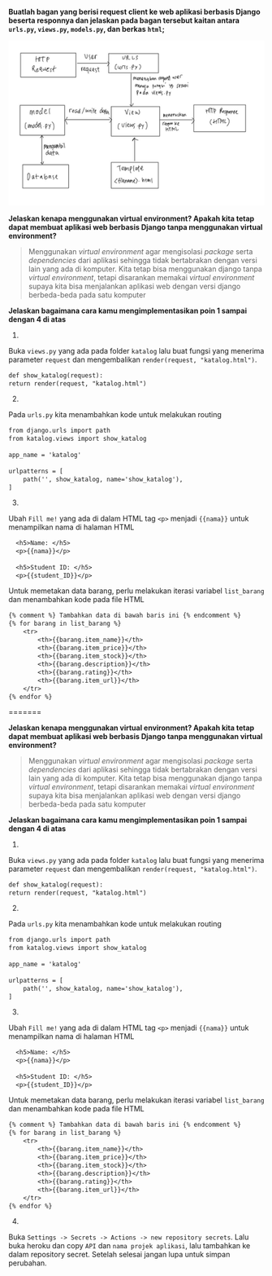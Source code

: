 **Buatlah bagan yang berisi request client ke web aplikasi berbasis Django beserta responnya dan jelaskan pada bagan tersebut kaitan antara `urls.py`, `views.py`, `models.py`, dan berkas `html`;**

![alt text](./assets/tabel.JPG "tabel-image")

**Jelaskan kenapa menggunakan virtual environment? Apakah kita tetap dapat membuat aplikasi web berbasis Django tanpa menggunakan virtual environment?**
> Menggunakan *virtual environment* agar mengisolasi *package* serta *dependencies* dari aplikasi sehingga tidak bertabrakan dengan versi lain yang ada di komputer. Kita tetap bisa menggunakan django tanpa *virtual environment*, tetapi disarankan memakai *virtual environment* supaya kita bisa menjalankan aplikasi web dengan versi django berbeda-beda pada satu komputer

**Jelaskan bagaimana cara kamu mengimplementasikan poin 1 sampai dengan 4 di atas**

1. 
Buka `views.py` yang ada pada folder `katalog` lalu buat fungsi yang menerima parameter `request` dan mengembalikan `render(request, "katalog.html")`.
```
def show_katalog(request):
return render(request, "katalog.html")
```

2. 
Pada `urls.py` kita menambahkan kode untuk melakukan routing 
```
from django.urls import path
from katalog.views import show_katalog

app_name = 'katalog'

urlpatterns = [
    path('', show_katalog, name='show_katalog'),
]
```

3.
Ubah `Fill me!` yang ada di dalam HTML tag `<p>` menjadi `{{nama}}` untuk menampilkan nama di halaman HTML
```
  <h5>Name: </h5>
  <p>{{nama}}</p>

  <h5>Student ID: </h5>
  <p>{{student_ID}}</p>
```

Untuk memetakan data barang, perlu melakukan iterasi variabel `list_barang` dan menambahkan kode pada file HTML
```
{% comment %} Tambahkan data di bawah baris ini {% endcomment %}
{% for barang in list_barang %}
    <tr>
        <th>{{barang.item_name}}</th>
        <th>{{barang.item_price}}</th>
        <th>{{barang.item_stock}}</th>
        <th>{{barang.description}}</th>
        <th>{{barang.rating}}</th>
        <th>{{barang.item_url}}</th>
    </tr>
{% endfor %}
```

=======


**Jelaskan kenapa menggunakan virtual environment? Apakah kita tetap dapat membuat aplikasi web berbasis Django tanpa menggunakan virtual environment?**
> Menggunakan *virtual environment* agar mengisolasi *package* serta *dependencies* dari aplikasi sehingga tidak bertabrakan dengan versi lain yang ada di komputer. Kita tetap bisa menggunakan django tanpa *virtual environment*, tetapi disarankan memakai *virtual environment* supaya kita bisa menjalankan aplikasi web dengan versi django berbeda-beda pada satu komputer

**Jelaskan bagaimana cara kamu mengimplementasikan poin 1 sampai dengan 4 di atas**

1. 
Buka `views.py` yang ada pada folder `katalog` lalu buat fungsi yang menerima parameter `request` dan mengembalikan `render(request, "katalog.html")`.
```
def show_katalog(request):
return render(request, "katalog.html")
```

2. 
Pada `urls.py` kita menambahkan kode untuk melakukan routing 
```
from django.urls import path
from katalog.views import show_katalog

app_name = 'katalog'

urlpatterns = [
    path('', show_katalog, name='show_katalog'),
]
```

3.
Ubah `Fill me!` yang ada di dalam HTML tag `<p>` menjadi `{{nama}}` untuk menampilkan nama di halaman HTML
```
  <h5>Name: </h5>
  <p>{{nama}}</p>

  <h5>Student ID: </h5>
  <p>{{student_ID}}</p>
```

Untuk memetakan data barang, perlu melakukan iterasi variabel `list_barang` dan menambahkan kode pada file HTML
```
{% comment %} Tambahkan data di bawah baris ini {% endcomment %}
{% for barang in list_barang %}
    <tr>
        <th>{{barang.item_name}}</th>
        <th>{{barang.item_price}}</th>
        <th>{{barang.item_stock}}</th>
        <th>{{barang.description}}</th>
        <th>{{barang.rating}}</th>
        <th>{{barang.item_url}}</th>
    </tr>
{% endfor %}
```

4.
Buka `Settings -> Secrets -> Actions -> new repository secrets`. Lalu buka heroku dan copy `API` dan `nama projek aplikasi`, lalu tambahkan ke dalam repository secret. Setelah selesai jangan lupa untuk simpan perubahan.
